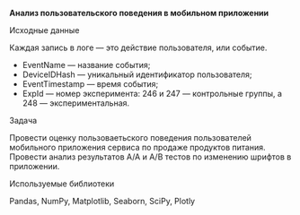 **Анализ пользовательского поведения в мобильном приложении**

Исходные данные

Каждая запись в логе — это действие пользователя, или событие.

* EventName — название события;
* DeviceIDHash — уникальный идентификатор пользователя;
* EventTimestamp — время события;
* ExpId — номер эксперимента: 246 и 247 — контрольные группы, а 248 — экспериментальная.

Задача

Провести оценку пользоваетьского поведения пользователей мобильного приложения сервиса по продаже продуктов питания. Провести анализ результатов А/А и А/B тестов по изменению шрифтов в приложении.

Используемые библиотеки

Pandas, NumPy, Matplotlib, Seaborn, SciPy, Plotly
